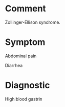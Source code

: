 # Comment

Zollinger-Ellison syndrome.

# Symptom

Abdominal pain

Diarrhea

# Diagnostic

High blood gastrin
